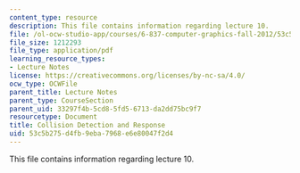 ```yaml
---
content_type: resource
description: This file contains information regarding lecture 10.
file: /ol-ocw-studio-app/courses/6-837-computer-graphics-fall-2012/53c5b275d4fb9eba7968e6e80047f2d4_MIT6_837F12_Lec10.pdf
file_size: 1212293
file_type: application/pdf
learning_resource_types:
- Lecture Notes
license: https://creativecommons.org/licenses/by-nc-sa/4.0/
ocw_type: OCWFile
parent_title: Lecture Notes
parent_type: CourseSection
parent_uid: 33297f4b-5cd8-5fd5-6713-da2dd75bc9f7
resourcetype: Document
title: Collision Detection and Response
uid: 53c5b275-d4fb-9eba-7968-e6e80047f2d4
---
```

This file contains information regarding lecture 10.